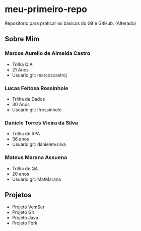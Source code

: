 # meu-primeiro-repo
Repositório para praticar os básicos do Git e GitHub. (Alterado)
## Sobre Mim

### Marcos Aurelio de Almeida Castro
- Trilha Q.A
- 21 Anos
- Usuário git: marcoscastroj

### Lucas Feitosa Rossinhole
- Trilha de Dados
- 30 Anos
- Usuário git: lfrossinhole

### Daniele Torres Vieira da Silva
- Trilha de RPA
- 36 anos
- Usuário git: danieletvsilva

### Mateus Marana Assuena 
 - Trilha de QA
 - 20 anos
 - Usuário git: MatMarana
 
## Projetos
- Projeto VemSer
- Projeto Git
- Projeto Java
- Projeto Fork